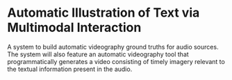 # Automatic Illustration of Text via Multimodal Interaction

A system to build automatic videography ground truths for audio sources. The system will also feature an automatic videography tool that programmatically generates a video consisting of timely imagery relevant to the textual information present in the audio.
